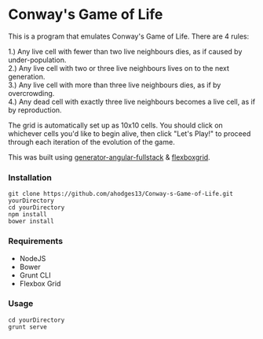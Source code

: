 # Conway's Game of Life

This is a program that emulates Conway's Game of Life.  There are 4 rules:

1.) Any live cell with fewer than two live neighbours dies, as if caused by under-population.  
2.) Any live cell with two or three live neighbours lives on to the next generation.  
3.) Any live cell with more than three live neighbours dies, as if by overcrowding.  
4.) Any dead cell with exactly three live neighbours becomes a live cell, as if by reproduction.

The grid is automatically set up as 10x10 cells.  You should click on whichever cells you'd like to begin alive, then click "Let's Play!" to proceed through each iteration of the evolution of the game.  

This was built using [generator-angular-fullstack](https://github.com/DaftMonk/generator-angular-fullstack) & [flexboxgrid](https://github.com/kristoferjoseph/flexboxgrid).  

### Installation
```  
git clone https://github.com/ahodges13/Conway-s-Game-of-Life.git yourDirectory  
cd yourDirectory  
npm install  
bower install  
```

### Requirements
* NodeJS  
* Bower  
* Grunt CLI  
* Flexbox Grid

### Usage
```  
cd yourDirectory  
grunt serve  
```
